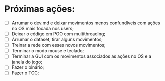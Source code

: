 # Próximas ações:

- [ ] Arrumar o dev.md e deixar movimentos menos confundíveis com ações no OS mais focada nos users;
- [ ] Deixar o código em POO com multithreading;
- [ ] Arrumar o dataset, tirar alguns movimentos;
- [ ] Treinar a rede com esses novos movimentos;
- [ ] Terminar o modo mouse e teclado;
- [ ] Terminar a GUI com os movimentos associados as ações no OS e a janela do jogo;
- [ ] Fazer o binário;
- [ ] Fazer o TCC;
